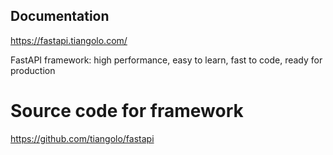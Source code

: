 ## Documentation
https://fastapi.tiangolo.com/

FastAPI framework: high performance, easy to learn, fast to code, ready for production

# Source code for framework
https://github.com/tiangolo/fastapi





